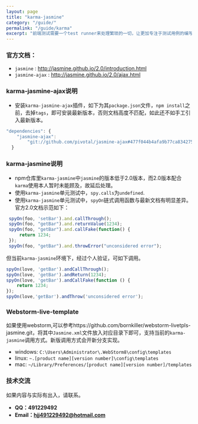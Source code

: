```yaml
---
layout: page   
title: "karma-jasmine"
category: "/guide/"
permalink: "/guide/karma"
excerpt: "前端测试需要一个test runner来处理繁琐的一切，让更加专注于测试用例的编写"
---
```


### 官方文档：
+  `jasmine` : http://jasmine.github.io/2.0/introduction.html
+  `jasmine-ajax` : http://jasmine.github.io/2.0/ajax.html

### karma-jasmine-ajax说明
+ 安装`karma-jasmine-ajax`插件，如下为其`package.json`文件，`npm install`之前，去掉`tags`，即可安装最新版本，否则文档高度不匹配，如此还不如手工引入最新版本。

```javascript
"dependencies": {
    "jasmine-ajax":      
        "git://github.com/pivotal/jasmine-ajax#477f044b4afa9b77ca834275109cbe08b362f05e"
  }
```

### karma-jasmine说明
+ npm仓库里`karma-jasmine`中`jasmine`的版本低于2.0版本，而2.0版本配合`karma`使用本人暂时未能顾及，故延后处理。
+ 使用`karma-jasmine`单元测试中，`spy.calls`为`undefined`.
+ 使用`karma-jasmine`单元测试中，`spyOn`链式调用函数与最新文档有明显差异。
官方2.0文档示范如下：

```javascript
 spyOn(foo, 'setBar').and.callThrough();
 spyOn(foo, "getBar").and.returnValue(1234);
 spyOn(foo, "getBar").and.callFake(function() {
     return 1234;
 });
 spyOn(foo, "getBar").and.throwError("unconsidered error");
```

但当前`karma-jasmine`环境下，经过个人验证，可如下调用。

```javascript
spyOn(love, 'getBar').andCallThrough();
spyOn(love, 'getBar').andReturn(1234);
spyOn(love, 'getBar').andCallFake(function () {
    return 1234;
});
spyOn(love,'getBar').andThrow('unconsidered error');
```

### Webstorm-live-template

如果使用webstorm,可以参考https://github.com/bornkiller/webstorm-livetpls-jasmine.git，将其中`Jasmine.xml`文件放入对应目录下即可，支持当前的`karma-jasmine`调用方式。新版调用方式会开新分支实现。

+ windows: `C:\Users\Administrator\.WebStorm8\config\templates`
+ linux: `~.[product name][version number]\config\templates`
+ mac: `~/Library/Preferences/[product name][version number]/templates`

### 技术交流
如果内容与实际有出入，请联系。

+ **QQ：491229492**
+ **Email：hjj491229492@hotmail.com**




